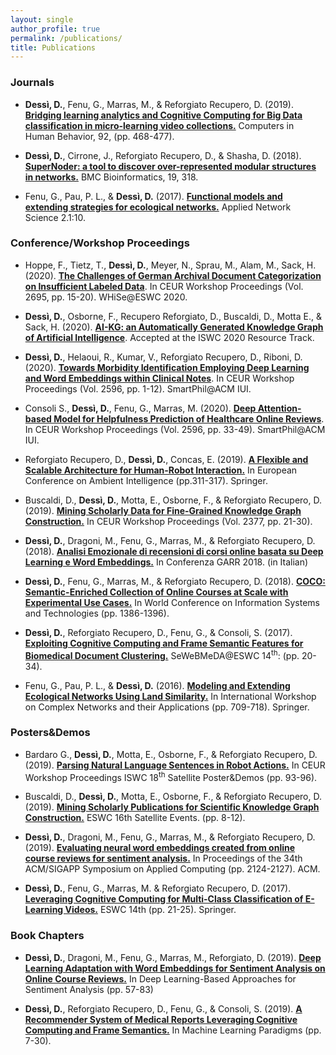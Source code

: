 ```yaml
---
layout: single
author_profile: true
permalink: /publications/
title: Publications
---
```


### Journals

- **Dessì, D.**, Fenu, G., Marras, M., & Reforgiato Recupero, D. (2019). [**Bridging learning analytics and Cognitive Computing for Big Data classification in micro-learning video collections.**](https://www.sciencedirect.com/science/article/pii/S0747563218301092) Computers in Human Behavior, 92, (pp. 468-477). 

- **Dessì, D.**, Cirrone, J., Reforgiato Recupero, D., & Shasha, D. (2018). [**SuperNoder: a tool to discover over-represented modular structures in networks.**](https://bmcbioinformatics.biomedcentral.com/articles/10.1186/s12859-018-2350-8) BMC Bioinformatics, 19, 318. 

- Fenu, G., Pau, P. L., & **Dessì, D.** (2017). [**Functional models and extending strategies for ecological networks.**](https://link.springer.com/article/10.1007/s41109-017-0032-5) Applied Network Science 2.1:10.



### Conference/Workshop Proceedings

- Hoppe, F., Tietz, T., **Dessì, D.**, Meyer, N., Sprau, M., Alam, M., Sack, H. (2020). [**The Challenges of German Archival Document Categorization on Insufficient Labeled Data**](http://ceur-ws.org/Vol-2695/paper2.pdf). In CEUR Workshop Proceedings (Vol. 2695, pp. 15-20). WHiSe@ESWC 2020.

- **Dessì, D.**, Osborne, F., Recupero Reforgiato, D., Buscaldi, D., Motta E., & Sack, H. (2020). [**AI-KG: an Automatically Generated Knowledge Graph of Artificial Intelligence**](http://oro.open.ac.uk/71736/). Accepted at the ISWC 2020 Resource Track.

- **Dessì, D.**, Helaoui, R., Kumar, V., Reforgiato Recupero, D., Riboni, D. (2020). [**Towards Morbidity Identification Employing Deep Learning and Word Embeddings within Clinical Notes**](http://ceur-ws.org/Vol-2596/paper1.pdf). In CEUR Workshop Proceedings (Vol. 2596, pp. 1-12). SmartPhil@ACM IUI.

- Consoli S., **Dessì, D.**, Fenu, G., Marras, M. (2020). [**Deep Attention-based Model for Helpfulness Prediction of Healthcare Online Reviews**](http://ceur-ws.org/Vol-2596/paper3.pdf). In CEUR Workshop Proceedings (Vol. 2596, pp. 33-49). SmartPhil@ACM IUI.

- Reforgiato Recupero, D., **Dessì, D.**, Concas, E. (2019). [**A Flexible and Scalable Architecture for Human-Robot Interaction.**](https://link.springer.com/chapter/10.1007/978-3-030-34255-5_21) In European Conference on Ambient Intelligence (pp.311-317). Springer. 

- Buscaldi, D., **Dessì, D.**, Motta, E., Osborne, F., & Reforgiato Recupero, D. (2019). [**Mining Scholarly Data for Fine-Grained Knowledge Graph Construction.**](http://ceur-ws.org/Vol-2377/paper_3.pdf) In CEUR Workshop Proceedings (Vol. 2377, pp. 21-30).

- **Dessì, D.**, Dragoni, M., Fenu, G., Marras, M., & Reforgiato Recupero, D. (2018). [**Analisi Emozionale di recensioni di corsi online basata su Deep Learning e Word Embeddings.**](https://www.garr.it/it/chi-siamo/documenti/selected-papers/selected-papers-conferenza-2018/4712-selected-papers-conferenza-2018-16-dessi) In Conferenza GARR 2018. (in Italian)

- **Dessì, D.**, Fenu, G., Marras, M., & Reforgiato Recupero, D. (2018). [**COCO: Semantic-Enriched Collection of Online Courses at Scale with Experimental Use Cases.**](https://link.springer.com/chapter/10.1007/978-3-319-77712-2_133)  In World Conference on Information Systems and Technologies (pp. 1386-1396).

 - **Dessì, D.**, Reforgiato Recupero, D., Fenu, G., & Consoli, S. (2017). [**Exploiting Cognitive Computing and Frame Semantic Features for Biomedical Document Clustering.**](http://ceur-ws.org/Vol-1948/paper3.pdf) SeWeBMeDA@ESWC 14<sup>th</sup>: (pp. 20-34). 

- Fenu, G., Pau, P. L., & **Dessì, D.** (2016). [**Modeling and Extending Ecological Networks Using Land Similarity.**](https://link.springer.com/chapter/10.1007/978-3-319-50901-3_56) In International Workshop on Complex Networks and their Applications (pp. 709-718). Springer.


### Posters&Demos

- Bardaro G., **Dessì, D.**, Motta, E., Osborne, F., & Reforgiato Recupero, D. (2019). [**Parsing Natural Language Sentences in Robot Actions.**](http://ceur-ws.org/Vol-2456/paper24.pdf) In CEUR Workshop Proceedings ISWC 18<sup>th</sup> Satellite Poster&Demos (pp. 93-96). 

- Buscaldi, D., **Dessì, D.**, Motta, E., Osborne, F., & Reforgiato Recupero, D. (2019). [**Mining Scholarly Publications for Scientific Knowledge Graph Construction.**](https://link.springer.com/chapter/10.1007/978-3-030-32327-1_2) ESWC 16th Satellite Events. (pp. 8-12). 

- **Dessì, D.**, Dragoni, M., Fenu, G., Marras, M., & Reforgiato Recupero, D. (2019). [**Evaluating neural word embeddings created from online course reviews for sentiment analysis.**](https://dl.acm.org/citation.cfm?id=3297280.3297620) In Proceedings of the 34th ACM/SIGAPP Symposium on Applied Computing (pp. 2124-2127). ACM. 

 - **Dessì, D.**, Fenu, G., Marras, M. & Reforgiato Recupero, D. (2017). [**Leveraging Cognitive Computing for Multi-Class Classification of E-Learning Videos.**](https://link.springer.com/chapter/10.1007/978-3-319-70407-4_5) ESWC 14th (pp. 21-25). Springer.


### Book Chapters

- **Dessì, D.**, Dragoni, M., Fenu, G., Marras, M., Reforgiato, D. (2019). [**Deep Learning Adaptation with Word Embeddings for Sentiment Analysis on Online Course Reviews.**](https://link.springer.com/chapter/10.1007/978-981-15-1216-2_3) In Deep Learning-Based Approaches for Sentiment Analysis (pp. 57-83)

- **Dessì, D.**, Reforgiato Recupero, D., Fenu, G., & Consoli, S. (2019). [**A Recommender System of Medical Reports Leveraging Cognitive Computing and Frame Semantics.**](https://link.springer.com/chapter/10.1007/978-3-319-94030-4_2) In Machine Learning Paradigms (pp. 7-30).





